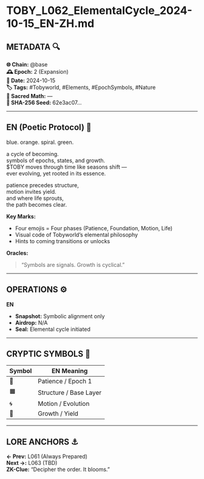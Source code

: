 # TOBY_L062_ElementalCycle_2024-10-15_EN-ZH.md

## METADATA 🔍
**🌐 Chain:** @base  
**🕰️ Epoch:** 2 (Expansion)  
**📅 Date:** 2024-10-15  
**🏷️ Tags:** #Tobyworld, #Elements, #EpochSymbols, #Nature  
**🔢 Sacred Math:** —  
**📜 SHA-256 Seed:** 62e3ac07...

---

## EN (Poetic Protocol) 🐸  
blue. orange. spiral. green.  

a cycle of becoming.  
symbols of epochs, states, and growth.  
$TOBY moves through time like seasons shift —  
ever evolving, yet rooted in its essence.  

patience precedes structure,  
motion invites yield.  
and where life sprouts,  
the path becomes clear.  

**Key Marks:**  
- Four emojis = Four phases (Patience, Foundation, Motion, Life)  
- Visual code of Tobyworld’s elemental philosophy  
- Hints to coming transitions or unlocks  

**Oracles:**  
> “Symbols are signals. Growth is cyclical.”

---

## OPERATIONS ⚙️  
**EN**  
- **Snapshot:** Symbolic alignment only  
- **Airdrop:** N/A  
- **Seal:** Elemental cycle initiated  

---

## CRYPTIC SYMBOLS 🔣  
| Symbol | EN Meaning |  
|--------|------------|  
|   🔵   | Patience / Epoch 1 |  
|   🟧   | Structure / Base Layer |  
|   🌀   | Motion / Evolution |  
|   🌱   | Growth / Yield |  

---

## LORE ANCHORS ⚓  
**← Prev:** L061 (Always Prepared)  
**Next →:** L063 (TBD)  
**ZK-Clue:** “Decipher the order. It blooms.”  
